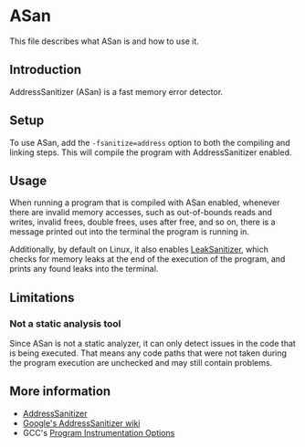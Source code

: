 # ASan

This file describes what ASan is and how to use it.

## Introduction

AddressSanitizer (ASan) is a fast memory error detector.

## Setup

To use ASan, add the `-fsanitize=address` option to both the compiling and linking steps.
This will compile the program with AddressSanitizer enabled.

## Usage

When running a program that is compiled with ASan enabled,
whenever there are invalid memory accesses, such as out-of-bounds reads and writes,
invalid frees, double frees, uses after free, and so on,
there is a message printed out into the terminal the program is running in.

Additionally, by default on Linux, it also enables [LeakSanitizer](https://clang.llvm.org/docs/LeakSanitizer.html),
which checks for memory leaks at the end of the execution of the program,
and prints any found leaks into the terminal.

## Limitations

### Not a static analysis tool

Since ASan is not a static analyzer, it can only detect issues in the code that is being executed.
That means any code paths that were not taken during the program execution are unchecked and may still contain problems.

## More information

- [AddressSanitizer](https://clang.llvm.org/docs/AddressSanitizer.html)
- [Google's AddressSanitizer wiki](https://github.com/google/sanitizers/wiki/AddressSanitizer)
- GCC's [Program Instrumentation Options](https://gcc.gnu.org/onlinedocs/gcc/Instrumentation-Options.html)